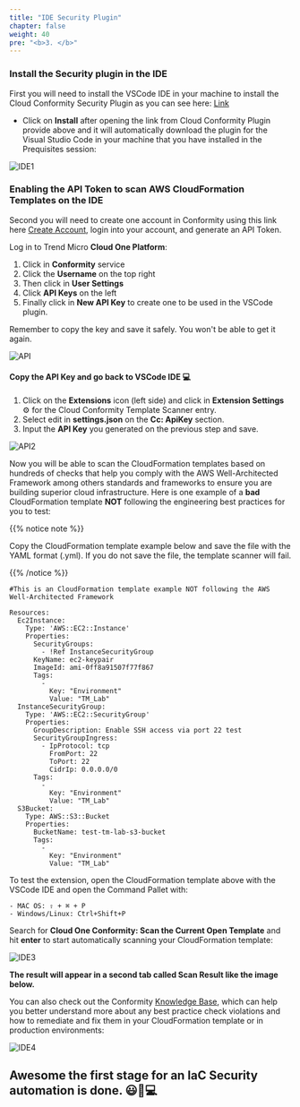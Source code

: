 ```yaml
---
title: "IDE Security Plugin"
chapter: false
weight: 40
pre: "<b>3. </b>"
---
```


### Install the Security plugin in the IDE 

First you will need to install the VSCode IDE in your machine to install the Cloud Conformity Security Plugin as you can see here: [Link](https://marketplace.visualstudio.com/items?itemName=raphaelbottino.cc-template-scanner)

- Click on **Install** after opening the link from Cloud Conformity Plugin provide above and it will automatically download the plugin for the Visual Studio Code in your machine that you have installed in the Prequisites session:

![IDE1](/images/IDE1.png)


### Enabling the API Token to scan AWS CloudFormation Templates on the IDE

Second you will need to create one account in Conformity using this link here [Create Account](https://cloudone.trendmicro.com/SignUp.screen#), login into your account, and generate an API Token.

Log in to Trend Micro <b>Cloud One Platform</b>:

1. Click in <b>Conformity</b> service
2. Click the <b>Username</b> on the top right
3. Then click in <b>User Settings</b>
4. Click <b>API Keys</b> on the left
5. Finally click in <b>New API Key</b> to create one to be used in the VSCode plugin.

Remember to copy the key and save it safely. You won't be able to get it again.

![API](/images/API.png)

#### Copy the API Key and go back to VSCode IDE 💻

1. Click on the <b>Extensions</b> icon (left side) and click in <b>Extension Settings</b> ⚙️ for the Cloud Conformity Template Scanner entry.
2. Select edit in <b>settings.json</b> on the <b>Cc: ApiKey</b> section.
3. Input the <b>API Key</b> you generated on the previous step and save.

![API2](/images/API2.png)

Now you will be able to scan the CloudFormation templates based on hundreds of checks that help you comply with the AWS Well-Architected Framework among others standards and frameworks to ensure you are building superior cloud infrastructure.
Here is one example of a <b>bad</b> CloudFormation template <b>NOT</b> following the engineering best practices for you to test:

{{% notice note %}}
<p style='text-align: left;'>
Copy the CloudFormation template example below and save the file with the YAML format (.yml).
If you do not save the file, the template scanner will fail.
</p>
{{% /notice %}}


```
#This is an CloudFormation template example NOT following the AWS Well-Architected Framework  

Resources:
  Ec2Instance:
    Type: 'AWS::EC2::Instance'
    Properties:
      SecurityGroups:
        - !Ref InstanceSecurityGroup
      KeyName: ec2-keypair
      ImageId: ami-0ff8a91507f77f867
      Tags:
        - 
          Key: "Environment"
          Value: "TM_Lab"
  InstanceSecurityGroup:
    Type: 'AWS::EC2::SecurityGroup'
    Properties:
      GroupDescription: Enable SSH access via port 22 test 
      SecurityGroupIngress:
        - IpProtocol: tcp
          FromPort: 22
          ToPort: 22
          CidrIp: 0.0.0.0/0
      Tags:
        - 
          Key: "Environment"
          Value: "TM_Lab"
  S3Bucket:
    Type: AWS::S3::Bucket
    Properties:
      BucketName: test-tm-lab-s3-bucket
      Tags:
        - 
          Key: "Environment"
          Value: "TM_Lab"
```

To test the extension, open the CloudFormation template above with the VSCode IDE and open the Command Pallet with:

    - MAC OS: ⇧ + ⌘ + P
    - Windows/Linux: Ctrl+Shift+P

Search for <b>Cloud One Conformity: Scan the Current Open Template</b> and hit **enter** to start automatically scanning your CloudFormation template:

![IDE3](/images/IDE3.png)

**The result will appear in a second tab called Scan Result like the image below.**

You can also check out the Conformity [Knowledge Base](https://www.cloudconformity.com/knowledge-base/aws/), which can help you better understand more about any best practice check violations and how to remediate and fix them in your CloudFormation template or in production environments:

![IDE4](/images/IDE4.png)

Awesome the first stage for an IaC Security automation is done. 😃🤖💻
------